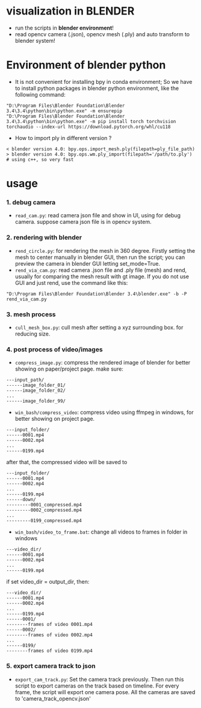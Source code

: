 # visualization in BLENDER

- run the scripts in **blender environment**!
- read opencv camera (.json), opencv mesh (.ply) and auto transform to blender system!

# Environment of blender python
- It is not convenient for installing bpy in conda environment; So we have to install python 
packages in blender python environment, like the following command:
```
"D:\Program Files\Blender Foundation\Blender 3.4\3.4\python\bin\python.exe" -m ensurepip
"D:\Program Files\Blender Foundation\Blender 3.4\3.4\python\bin\python.exe" -m pip install torch torchvision torchaudio --index-url https://download.pytorch.org/whl/cu118
```
- How to import ply in different version ?
```
< blender version 4.0: bpy.ops.import_mesh.ply(filepath=ply_file_path)
> blender version 4.0: bpy.ops.wm.ply_import(filepath='/path/to.ply') # using c++, so very fast
```

# usage

### 1. debug camera
- `read_cam.py`: read camera json file and show in UI, using for debug camera. suppose camera json file
 is in opencv system.

### 2. rendering with blender
- `rend_circle.py`: for rendering the mesh in 360 degree. Firstly setting the mesh to center manually in blender GUI,
then run the script; you can preview the camera in blender GUI letting set_mode=True.
- `rend_via_cam.py`: read camera .json file and .ply file (mesh) and rend, usually for comparing the mesh result with 
gt image. If you do not use GUI and just rend, use the command like this:
```
"D:\Program Files\Blender Foundation\Blender 3.4\blender.exe" -b -P rend_via_cam.py
```


### 3. mesh process
- `cull_mesh_box.py`: cull mesh after setting a xyz surrounding box. for reducing size.

### 4. post process of video/images
- `compress_image.py`: compress the rendered image of blender for better showing on paper/project page. make sure:
```
---input_path/
------image_folder_01/
------image_folder_02/
...
------image_folder_99/
```
- `win_bash/compress_video`: compress video using ffmpeg in windows, for better showing on project page.
```
---input_folder/
------0001.mp4
------0002.mp4
...
------0199.mp4
```
after that, the compressed video will be saved to 
```
---input_folder/
------0001.mp4
------0002.mp4
...
------0199.mp4
------down/
---------0001_compressed.mp4
---------0002_compressed.mp4
...
---------0199_compressed.mp4
```
- `win_bash/video_to_frame.bat`: change all videos to frames in folder in windows
```
---video_dir/
------0001.mp4
------0002.mp4
...
------0199.mp4
```
if set video_dir = output_dir, then:
```
---video_dir/
------0001.mp4
------0002.mp4
...
------0199.mp4
------0001/
--------frames of video 0001.mp4
------0002/
--------frames of video 0002.mp4
...
------0199/
--------frames of video 0199.mp4
```

### 5. export camera track to json
- `export_cam_track.py`: Set the camera track previously. Then run this script to export cameras on the
track based on timeline. For every frame, the script will export one camera pose. All the cameras are
saved to 'camera_track_opencv.json'

